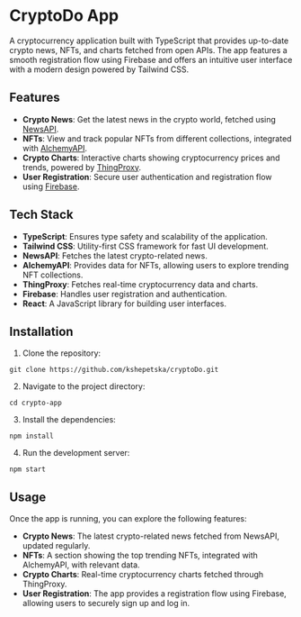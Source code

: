 # CryptoDo App

A cryptocurrency application built with TypeScript that provides up-to-date crypto news, NFTs, and charts fetched from open APIs. The app features a smooth registration flow using Firebase and offers an intuitive user interface with a modern design powered by Tailwind CSS.

## Features

- **Crypto News**: Get the latest news in the crypto world, fetched using [NewsAPI](https://newsapi.org/).
- **NFTs**: View and track popular NFTs from different collections, integrated with [AlchemyAPI](https://www.alchemyapi.io/).
- **Crypto Charts**: Interactive charts showing cryptocurrency prices and trends, powered by [ThingProxy](https://www.thingproxy.com/).
- **User Registration**: Secure user authentication and registration flow using [Firebase](https://firebase.google.com/).

## Tech Stack

- **TypeScript**: Ensures type safety and scalability of the application.
- **Tailwind CSS**: Utility-first CSS framework for fast UI development.
- **NewsAPI**: Fetches the latest crypto-related news.
- **AlchemyAPI**: Provides data for NFTs, allowing users to explore trending NFT collections.
- **ThingProxy**: Fetches real-time cryptocurrency data and charts.
- **Firebase**: Handles user registration and authentication.
- **React**: A JavaScript library for building user interfaces.

## Installation

1. Clone the repository:

```
git clone https://github.com/kshepetska/cryptoDo.git

```

2. Navigate to the project directory:

```
cd crypto-app

```

3. Install the dependencies:

```
npm install

```

4. Run the development server:

```
npm start

```

## Usage

Once the app is running, you can explore the following features:

- **Crypto News**: The latest crypto-related news fetched from NewsAPI, updated regularly.
- **NFTs**: A section showing the top trending NFTs, integrated with AlchemyAPI, with relevant data.
- **Crypto Charts**: Real-time cryptocurrency charts fetched through ThingProxy.
- **User Registration**: The app provides a registration flow using Firebase, allowing users to securely sign up and log in.

